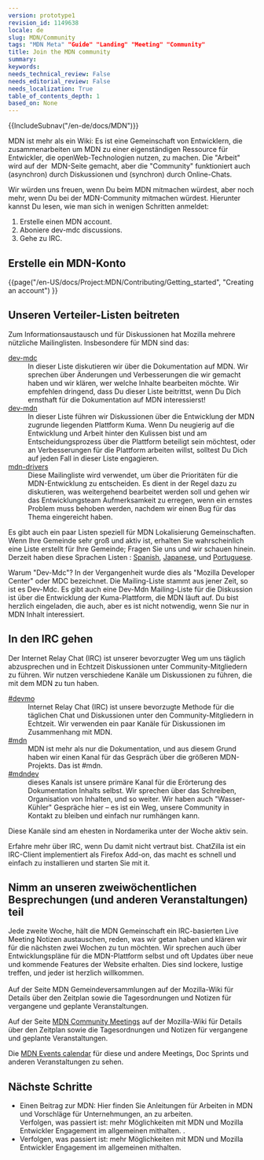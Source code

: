 ```yaml
---
version: prototype1
revision_id: 1149638
locale: de
slug: MDN/Community
tags: "MDN Meta" "Guide" "Landing" "Meeting" "Community"
title: Join the MDN community
summary: 
keywords: 
needs_technical_review: False
needs_editorial_review: False
needs_localization: True
table_of_contents_depth: 1
based_on: None
---
```

<div>{{IncludeSubnav("/en-de/docs/MDN")}}</div>

<p>MDN ist mehr als ein Wiki: Es ist eine Gemeinschaft von Entwicklern, die zusammenarbeiten um MDN zu einer eigenständigen Ressource für Entwickler, die openWeb-Technologien nutzen, zu machen. Die "Arbeit" wird auf der&nbsp; MDN-Seite gemacht, aber die "Community" funktioniert auch (asynchron) durch Diskussionen und (synchron) durch Online-Chats.</p>

<p>Wir würden uns freuen, wenn Du beim MDN mitmachen würdest, aber noch mehr, wenn Du bei der MDN-Community mitmachen würdest. Hierunter kannst Du lesen, wie man sich in wenigen Schritten anmeldet:</p>

<ol>
 <li>Erstelle einen MDN account.</li>
 <li>Aboniere dev-mdc discussions.</li>
 <li>Gehe zu IRC.</li>
</ol>

<h2 id="Erstelle_einen_MDN_account">Erstelle ein MDN-Konto</h2>

<p>{{page("/en-US/docs/Project:MDN/Contributing/Getting_started", "Creating an account") }}</p>

<h2 id="Unsere_Mailing-Listen_beitreten">Unseren Verteiler-Listen beitreten</h2>

<p>Zum Informationsaustausch und für Diskussionen hat Mozilla mehrere nützliche Mailinglisten. Insbesondere für MDN sind das:</p>

<dl>
 <dt><a href="https://lists.mozilla.org/listinfo/dev-mdc">dev-mdc</a></dt>
 <dd>In dieser Liste diskutieren wir über die Dokumentation auf MDN. Wir sprechen über Änderungen und Verbesserungen die wir gemacht haben und wir klären, wer welche Inhalte bearbeiten möchte. Wir empfehlen dringend, dass Du dieser Liste beitrittst, wenn Du Dich ernsthaft für die Dokumentation auf MDN interessierst!</dd>
 <dt><a href="https://lists.mozilla.org/listinfo/dev-mdn">dev-mdn</a></dt>
 <dd>In dieser Liste führen wir Diskussionen über die Entwicklung der MDN zugrunde liegenden Plattform Kuma. Wenn Du neugierig auf die Entwicklung und Arbeit hinter den Kulissen bist und am Entscheidungsprozess über die Plattform beteiligt sein möchtest, oder an Verbesserungen für die Plattform arbeiten willst, solltest Du Dich auf jeden Fall in dieser Liste engagieren.</dd>
 <dt><a href="https://lists.mozilla.org/listinfo/mdn-drivers">mdn-drivers</a></dt>
 <dd>Diese Mailingliste wird verwendet, um über die Prioritäten für die MDN-Entwicklung zu entscheiden. Es dient in der Regel dazu zu diskutieren, was weitergehend bearbeitet werden soll und gehen wir das Entwicklungsteam Aufmerksamkeit zu erregen, wenn ein ernstes Problem muss behoben werden, nachdem wir einen Bug für das Thema eingereicht haben.</dd>
</dl>

<p>Es gibt auch ein paar Listen speziell für MDN Lokalisierung Gemeinschaften. Wenn Ihre Gemeinde sehr groß und aktiv ist, erhalten Sie wahrscheinlich eine Liste erstellt für Ihre Gemeinde; Fragen Sie uns und wir schauen hinein. Derzeit haben diese Sprachen Listen : <a href="https://lists.mozilla.org/listinfo/dev-mdc-es">Spanish</a>, <a href="https://lists.mozilla.org/listinfo/dev-mdc-ja">Japanese</a>, und <a href="https://lists.mozilla.org/listinfo/dev-mdc-pt">Portuguese</a>.</p>

<p>Warum "Dev-Mdc"? In der Vergangenheit wurde dies als "Mozilla Developer Center" oder MDC bezeichnet. Die Mailing-Liste stammt aus jener Zeit, so ist es Dev-Mdc. Es gibt auch eine Dev-Mdn Mailing-Liste für die Diskussion ist über die Entwicklung der Kuma-Plattform, die MDN läuft auf. Du bist herzlich eingeladen, die auch, aber es ist nicht notwendig, wenn Sie nur in MDN Inhalt interessiert.</p>

<h2 id="In_IRC_gehen">In den IRC gehen</h2>

<p>Der Internet Relay Chat (IRC) ist unserer bevorzugter Weg um uns täglich abzusprechen und in Echtzeit Diskussionen unter Community-Mitgliedern zu führen. Wir nutzen verschiedene Kanäle um Diskussionen zu führen, die mit dem MDN zu tun haben.</p>

<dl>
 <dt><a href="irc://irc.mozilla.org/devmo" title="irc://irc.mozilla.org/devmo">#devmo</a></dt>
 <dd>Internet Relay Chat (IRC) ist unsere bevorzugte Methode für die täglichen Chat und Diskussionen unter den Community-Mitgliedern in Echtzeit. Wir verwenden ein paar Kanäle für Diskussionen im Zusammenhang mit MDN.</dd>
 <dt><a href="irc://irc.mozilla.org/mdn" title="irc://irc.mozilla.org/mdn">#mdn</a></dt>
 <dd>MDN ist mehr als nur die Dokumentation, und aus diesem Grund haben wir einen Kanal für das Gespräch über die größeren MDN-Projekts. Das ist #mdn.</dd>
 <dt><a href="irc://irc.mozilla.org/mdndev" title="irc://irc.mozilla.org/mdndev">#mdndev</a></dt>
 <dd>dieses Kanals ist unsere primäre Kanal für die Erörterung des Dokumentation Inhalts selbst. Wir sprechen über das Schreiben, Organisation von Inhalten, und so weiter. Wir haben auch "Wasser-Kühler" Gespräche hier – es ist ein Weg, unsere Community in Kontakt zu bleiben und einfach nur rumhängen kann.</dd>
</dl>

<p>Diese Kanäle sind am ehesten in Nordamerika unter der Woche aktiv sein.</p>

<p>Erfahre mehr über IRC, wenn Du damit nicht vertraut bist. ChatZilla ist ein IRC-Client implementiert als Firefox Add-on, das macht es schnell und einfach zu installieren und starten Sie mit it.</p>

<h2 id="Join_our_biweekly_meetings_(and_other_events)">Nimm an unseren zweiwöchentlichen Besprechungen (und anderen Veranstaltungen) teil</h2>

<p>Jede zweite Woche, hält die MDN Gemeinschaft ein IRC-basierten Live Meeting Notizen austauschen, reden, was wir getan haben und klären wir für die nächsten zwei Wochen zu tun möchten. Wir sprechen auch über Entwicklungspläne für die MDN-Plattform selbst und oft Updates über neue und kommende Features der Website erhalten. Dies sind lockere, lustige treffen, und jeder ist herzlich willkommen.<br />
 <br />
 Auf der Seite MDN Gemeindeversammlungen auf der Mozilla-Wiki für Details über den Zeitplan sowie die Tagesordnungen und Notizen für vergangene und geplante Veranstaltungen.</p>

<p>Auf der Seite <a href="https://wiki.mozilla.org/MDN/Community_meetings" title="https://wiki.mozilla.org/MDN/Community_meetings">MDN Community Meetings</a> auf der Mozilla-Wiki für Details über den Zeitplan sowie die Tagesordnungen und Notizen für vergangene und geplante Veranstaltungen.</p>

<p>Die <a href="https://mail.mozilla.com/home/publiccalendar@mozilla.com/MDN_Events.html">MDN Events calendar</a> für diese und andere Meetings, Doc Sprints und anderen Veranstaltungen zu sehen.</p>

<h2 id="Nächste_Schritte">Nächste Schritte</h2>

<ul>
 <li>Einen Beitrag zur MDN: Hier finden Sie Anleitungen für Arbeiten in MDN und Vorschläge für Unternehmungen, an zu arbeiten.<br />
  Verfolgen, was passiert ist: mehr Möglichkeiten mit MDN und Mozilla Entwickler Engagement im allgemeinen mithalten. .</li>
 <li>Verfolgen, was passiert ist: mehr Möglichkeiten mit MDN und Mozilla Entwickler Engagement im allgemeinen mithalten.</li>
</ul>

